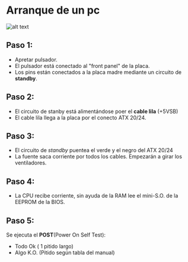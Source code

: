 # Arranque de un pc

![alt text](https://images-na.ssl-images-amazon.com/images/I/61g2qheMxqL._SY355_.jpg)

## Paso 1:

-  Apretar pulsador.
-  El pulsador está conectado al "front panel" de la placa.
-  Los pins están conectados a la placa madre mediante  un circuito de **standby**.

## Paso 2:
-  El circuito de stanby está alimentándose poer el **cable lila** (+5VSB)
-  El cable lila llega a la placa por el conecto ATX 20/24.

## Paso 3:
- El circuito de *standby* puentea el verde y el negro del ATX 20/24
- La fuente saca corriente por todos los cables. Empezarán a girar los ventiladores.

## Paso 4:
- La CPU recibe corriente, sin ayuda de la RAM lee el mini-S.O. de la EEPROM de la BIOS.

## Paso 5:
Se ejecuta el **POST**(Power On Self Test):
- Todo Ok ( 1 pitido largo)
- Algo K.O. (Pitido según tabla del manual)
                                           
